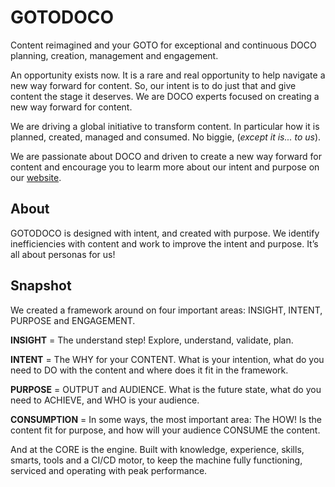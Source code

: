 # GOTODOCO

Content reimagined and your GOTO for exceptional and continuous DOCO planning, creation, management and engagement.

An opportunity exists now. It is a rare and real opportunity to help navigate a new way forward for content. So, our intent is to do just that and give content the stage it deserves.
We are DOCO experts focused on creating a new way forward for content.

We are driving a global initiative to transform content. In particular how it is planned, created, managed and consumed.
No biggie, (_except it is... to us_).

We are passionate about DOCO and driven to create a new way forward for content and encourage you to learm more about our intent and purpose on our [website](https://gotodoco.com).

## About

GOTODOCO is designed with intent, and created with purpose. 
We identify inefficiencies with content and work to improve the intent and purpose. 
It’s all about personas for us!

## Snapshot

We created a framework around on four important areas: INSIGHT, INTENT, PURPOSE and ENGAGEMENT.

**INSIGHT** = The understand step! Explore, understand, validate, plan.

**INTENT** = The WHY for your CONTENT. What is your intention, what do you need to DO with the content and where does it fit in the framework.

**PURPOSE** = OUTPUT and AUDIENCE. What is the future state, what do you need to ACHIEVE, and WHO is your audience. 

**CONSUMPTION** = In some ways, the most important area: The HOW! Is the content fit for purpose, and how will your audience CONSUME the content.

And at the CORE is the engine. Built with knowledge, experience, skills, smarts, tools and a CI/CD motor, to keep the machine fully functioning, serviced and operating with peak performance.


